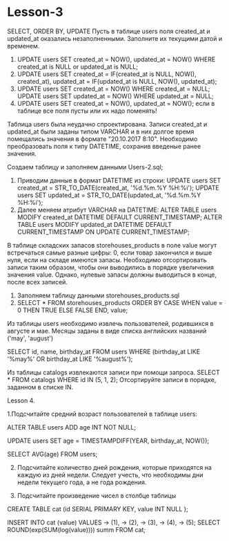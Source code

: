 # Lesson-3
SELECT, ORDER BY,  UPDATE
Пусть в таблице users поля created_at и updated_at оказались незаполненными. 
Заполните их текущими датой и временем.


1. UPDATE users SET created_at = NOW(), updated_at = NOW() WHERE created_at is NULL or updated_at is NULL;
2. UPDATE users SET created_at = IF(created_at is NULL, NOW(), created_at), updated_at = IF(updated_at is NULL, NOW(), updated_at);
3. UPDATE users SET created_at = NOW() WHERE created_at = NULL;
   UPDATE users SET updated_at = NOW() WHERE updated_at = NULL;
4. UPDATE users SET created_at = NOW(), updated_at = NOW(); если в таблице все поля пусты или их надо поменять!

Таблица users была неудачно спроектирована. 
Записи created_at и updated_at были заданы типом VARCHAR и в них долгое время помещались значения в формате "20.10.2017 8:10". 
Необходимо преобразовать поля к типу DATETIME, сохранив введеные ранее значения.

Создаем таблицу и заполняем данными Users-2.sql;
1. Приводим данные в формат DATETIME из строки:
   UPDATE users SET created_at = STR_TO_DATE(created_at, '%d.%m.%Y %H:%i');
   UPDATE users SET updated_at = STR_TO_DATE(updated_at, '%d.%m.%Y %H:%i');
2. Далее меняем атрибут VARCHAR на DATETIME:
   ALTER TABLE users MODIFY created_at DATETIME DEFAULT CURRENT_TIMESTAMP;
   ALTER TABLE users MODIFY updated_at DATETIME DEFAULT CURRENT_TIMESTAMP ON UPDATE CURRENT_TIMESTAMP;

В таблице складских запасов storehouses_products в поле value могут встречаться самые разные цифры: 
0, если товар закончился и выше нуля, если на складе имеются запасы. 
Необходимо отсортировать записи таким образом, чтобы они выводились в порядке увеличения значения value. 
Однако, нулевые запасы должны выводиться в конце, после всех записей.

1. Заполняем таблицу данными storehouses_products.sql
2. SELECT * FROM storehouses_products ORDER BY CASE WHEN value = 0 THEN TRUE ELSE FALSE END, value;

Из таблицы users необходимо извлечь пользователей, родившихся в августе и мае. 
Месяцы заданы в виде списка английских названий ('may', 'august')

SELECT id, name, birthday_at FROM users WHERE (birthday_at LIKE '%may%' OR birthday_at LIKE '%august%');

Из таблицы catalogs извлекаются записи при помощи запроса. SELECT * FROM catalogs WHERE id IN (5, 1, 2); 
Отсортируйте записи в порядке, заданном в списке IN.


Lesson 4.

1.Подсчитайте средний возраст пользователей в таблице users:

ALTER TABLE users ADD age INT NOT NULL;

UPDATE users SET age = TIMESTAMPDIFF(YEAR, birthday_at, NOW());

SELECT AVG(age) FROM users;

2. Подсчитайте количество дней рождения, которые приходятся на каждую из дней недели. Следует учесть, что необходимы дни недели текущего года, а не года рождения.


3. Подсчитайте произведение чисел в столбце таблицы

CREATE TABLE cat (id SERIAL PRIMARY KEY,   value INT NULL );

INSERT INTO cat (value) VALUES
    ->     (1),
    ->     (2),
    ->     (3),
    ->     (4),
    ->     (5);
SELECT ROUND(exp(SUM(log(value)))) summ FROM cat;
